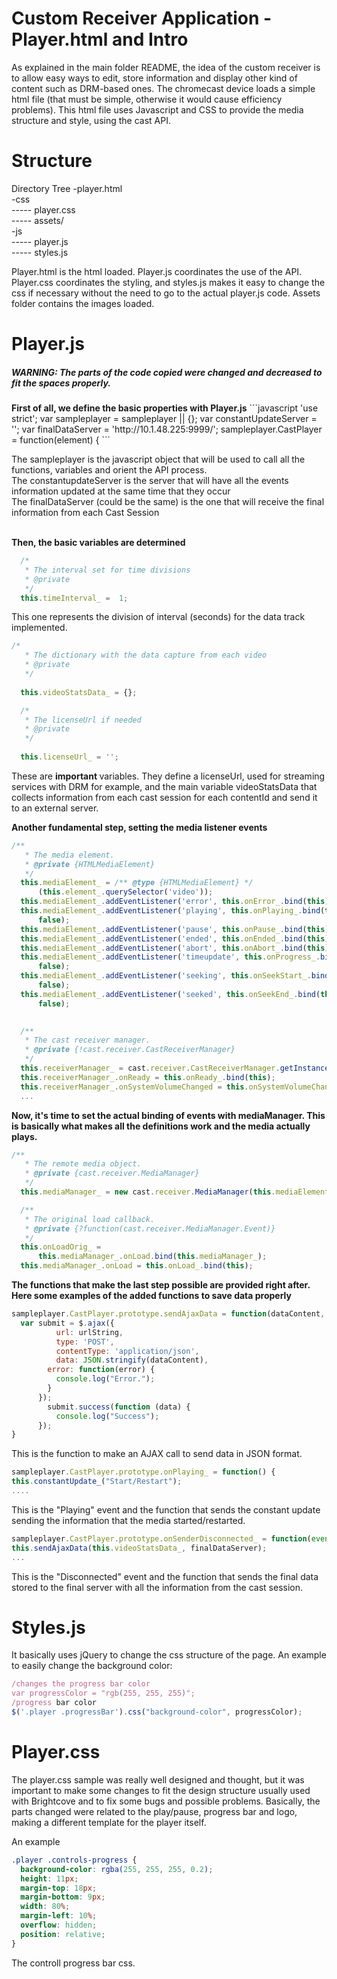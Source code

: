 # Custom Receiver Application - Player.html and Intro
As explained in the main folder README, the idea of the custom receiver is to allow easy ways to edit, store information and display other kind of content such as DRM-based ones. The chromecast device loads a simple html file (that must be simple, otherwise it would cause efficiency problems). This html file uses Javascript and CSS to provide the media structure and style, using the cast API.
# Structure

Directory Tree
-player.html<br>
-css<br>
----- player.css<br>
----- assets/<br>
-js<br>
----- player.js<br>
----- styles.js

Player.html is the html loaded. Player.js coordinates the use of the API. Player.css coordinates the styling, and styles.js makes it easy to change the css if necessary without the need to go to the actual player.js code. Assets folder contains the images loaded.

# Player.js
<h5> WARNING: The parts of the code copied were changed and decreased to fit the spaces properly.</h5>
<b>First of all, we define the basic properties with Player.js</b>
```javascript
'use strict';
var sampleplayer = sampleplayer || {};
var constantUpdateServer = '';
var finalDataServer = 'http://10.1.48.225:9999/';
sampleplayer.CastPlayer = function(element) {
```

The sampleplayer is the javascript object that will be used to call all the functions, variables and orient the API process.<br>
The constantupdateServer is the server that will have all the events information updated at the same time that they occur<br>
The finalDataServer (could be the same) is the one that will receive the final information from each Cast Session<br><br>

<b>Then, the basic variables are determined</b>
```javascript
  /*
   * The interval set for time divisions
   * @private
   */
  this.timeInterval_ =  1;
```
This one represents the division of interval (seconds) for the data track implemented.
```javascript
/*
   * The dictionary with the data capture from each video
   * @private
   */
  
  this.videoStatsData_ = {};

  /*
   * The licenseUrl if needed
   * @private
   */
  
  this.licenseUrl_ = '';
```
These are <b> important </b> variables. They define a licenseUrl, used for streaming services with DRM for example, and the main variable videoStatsData that collects information from each cast session for each contentId and send it to an external server.

<b>Another fundamental step, setting the media listener events</b>
```javascript
/**
   * The media element.
   * @private {HTMLMediaElement}
   */
  this.mediaElement_ = /** @type {HTMLMediaElement} */
      (this.element_.querySelector('video'));
  this.mediaElement_.addEventListener('error', this.onError_.bind(this), false);
  this.mediaElement_.addEventListener('playing', this.onPlaying_.bind(this),
      false);
  this.mediaElement_.addEventListener('pause', this.onPause_.bind(this), false);
  this.mediaElement_.addEventListener('ended', this.onEnded_.bind(this), false);
  this.mediaElement_.addEventListener('abort', this.onAbort_.bind(this), false);
  this.mediaElement_.addEventListener('timeupdate', this.onProgress_.bind(this),
      false);
  this.mediaElement_.addEventListener('seeking', this.onSeekStart_.bind(this),
      false);
  this.mediaElement_.addEventListener('seeked', this.onSeekEnd_.bind(this),
      false);
  

  /**
   * The cast receiver manager.
   * @private {!cast.receiver.CastReceiverManager}
   */
  this.receiverManager_ = cast.receiver.CastReceiverManager.getInstance();
  this.receiverManager_.onReady = this.onReady_.bind(this);
  this.receiverManager_.onSystemVolumeChanged = this.onSystemVolumeChanged_.bind(this);
  ...
```
<b>Now, it's time to set the actual binding of events with mediaManager. This is basically what makes all the definitions work and the media actually plays.</b>
```javascript
/**
   * The remote media object.
   * @private {cast.receiver.MediaManager}
   */
  this.mediaManager_ = new cast.receiver.MediaManager(this.mediaElement_);

  /**
   * The original load callback.
   * @private {?function(cast.receiver.MediaManager.Event)}
   */
  this.onLoadOrig_ =
      this.mediaManager_.onLoad.bind(this.mediaManager_);
  this.mediaManager_.onLoad = this.onLoad_.bind(this);
```
<b> The functions that make the last step possible are provided right after. Here some examples of the added functions
to save data properly</b>
```javascript
sampleplayer.CastPlayer.prototype.sendAjaxData = function(dataContent, urlString) {
  var submit = $.ajax({
          url: urlString, 
          type: 'POST', 
          contentType: 'application/json', 
          data: JSON.stringify(dataContent),
        error: function(error) {
          console.log("Error.");
        }
      });
        submit.success(function (data) {
          console.log("Success");
      });
}
```
This is the function to make an AJAX call to send data in JSON format.
```javascript
sampleplayer.CastPlayer.prototype.onPlaying_ = function() {
this.constantUpdate_("Start/Restart");
....
```
This is the "Playing" event and the function that sends the constant update sending the information that the media started/restarted.
```javascript
sampleplayer.CastPlayer.prototype.onSenderDisconnected_ = function(event) {
this.sendAjaxData(this.videoStatsData_, finalDataServer);
...
```
This is the "Disconnected" event and the function that sends the final data stored to the final server with all the information from the cast session.

# Styles.js
It basically uses jQuery to change the css structure of the page. An example to easily change the background color:
```javascript
/changes the progress bar color
var progressColor = "rgb(255, 255, 255)";
/progress bar color
$('.player .progressBar').css("background-color", progressColor);
```

# Player.css

The player.css sample was really well designed and thought, but it was important to make some changes to fit the design structure usually used with Brightcove and to fix some bugs and possible problems. Basically, the parts changed were related to the play/pause, progress bar and logo, making a different template for the player itself.

An example
```css
.player .controls-progress {
  background-color: rgba(255, 255, 255, 0.2);
  height: 11px;
  margin-top: 18px;
  margin-bottom: 9px;
  width: 80%;
  margin-left: 10%;
  overflow: hidden;
  position: relative;
}
```

The controll progress bar css.


